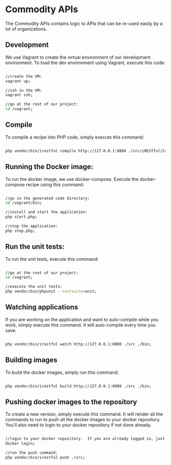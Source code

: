 # Commodity APIs
The Commodity APIs contains logic to APIs that can be re-used easily by a lot of organizations.


## Development
We use Vagrant to create the virtual environment of our development environment.  To load the dev environment using Vagrant, execute this code:

```bash

//create the VM:
vagrant up;

//ssh in the VM:
vagrant ssh;

//go at the root of our project:
cd /vagrant;

```

## Compile
To compile a recipe into PHP code, simply execute this command:

```bash

php vendor/bin/irestful compile http://127.0.0.1:8080 ./src/iRESTful/CommodityAPIs/Accounts/CRUD/recipe.json ./bin;

```

## Running the Docker image:
To run the docker image, we use docker-compose.  Execute the docker-compose recipe using this command:

```bash

//go in the generated code directory:
cd /vagrant/bin;

//install and start the application:
php start.php;

//stop the application:
php stop.php;

```

## Run the unit tests:
To run the unit tests, execute this command:

```bash

//go at the root of our project:
cd /vagrant;

//execute the unit tests:
php vendor/bin/phpunit --testsuite=unit;

```

## Watching applications
If you are working on the application and want to auto-compile while you work, simply execute this command.  It will auto-compile every time you save.

```bash

php vendor/bin/irestful watch http://127.0.0.1:8080 ./src ./bin;

```

## Building images
To build the docker images, simply run this command.

```bash

php vendor/bin/irestful build http://127.0.0.1:8080 ./src ./bin;

```

## Pushing docker images to the repository
To create a new version, simply execute this command.  It will render all the commands to run to push all the docker images to your docker repository.  You'll also need to login to your docker repository if not done already.

```bash

//login to your docker repository.  If you are already logged in, just skip this step:
docker login;

//run the push command:
php vendor/bin/irestful push ./src;

```
